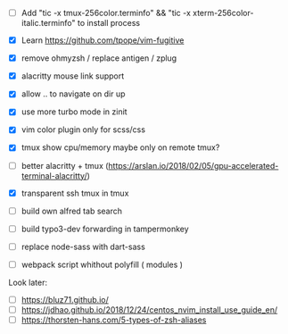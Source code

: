 - [ ] Add "tic -x tmux-256color.terminfo" && "tic -x xterm-256color-italic.terminfo" to install process
- [x] Learn https://github.com/tpope/vim-fugitive
- [x] remove ohmyzsh / replace antigen / zplug
- [x] alacritty mouse link support
- [x] allow .. to navigate on dir up
- [x] use more turbo mode in zinit
- [x] vim color plugin only for scss/css
- [x] tmux show cpu/memory maybe only on remote tmux?
- [ ] better alacritty + tmux (https://arslan.io/2018/02/05/gpu-accelerated-terminal-alacritty/)
- [x] transparent ssh tmux in tmux

- [ ] build own alfred tab search
- [ ] build typo3-dev forwarding in tampermonkey
- [ ] replace node-sass with dart-sass
- [ ] webpack script whithout polyfill ( modules )

Look later:

- [ ] https://bluz71.github.io/
- [ ] https://jdhao.github.io/2018/12/24/centos_nvim_install_use_guide_en/
- [ ] https://thorsten-hans.com/5-types-of-zsh-aliases
